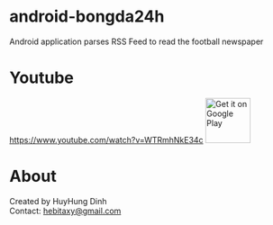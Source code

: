 # android-bongda24h
Android application parses RSS Feed to read the football newspaper

# Youtube
https://www.youtube.com/watch?v=WTRmhNkE34c
[<img alt="Get it on Google Play" height="80" src="https://play.google.com/intl/en_us/badges/images/generic/en_badge_web_generic.png">](https://play.google.com/store/apps/details?id=dev.dworks.apps.anexplorer&referrer=github)

# About
Created by HuyHung Dinh<br>
Contact: hebitaxy@gmail.com
